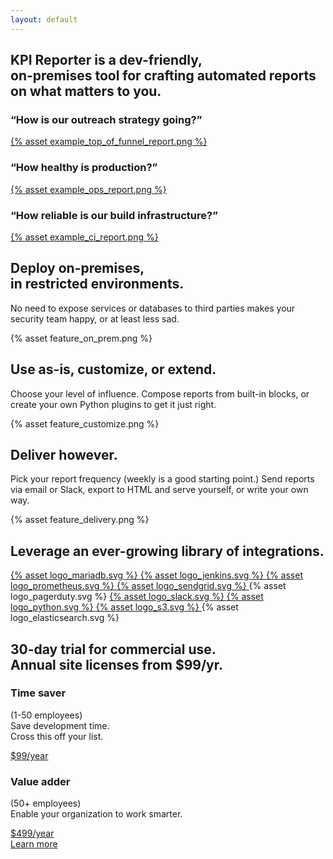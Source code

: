 ```yaml
---
layout: default
---
```


<section class="site-hero">
  <h1>
    KPI Reporter is a <strong>dev-friendly</strong>,<br>
    <strong>on-premises</strong> tool for crafting automated reports on what
    matters to you.
  </h1>
  <div class="examples">
    <div class="example">
      <h3>&ldquo;How is our outreach strategy going?&rdquo;</h3>
      <a href="https://kpi-reporter.readthedocs.io/en/latest/examples/latest-top-of-funnel-report/" target="_blank" rel="noopener noreferrer" class="screenshot-container">
        {% asset example_top_of_funnel_report.png %}
      </a>
    </div>
    <div class="example">
      <h3>&ldquo;How healthy is production?&rdquo;</h3>
      <a href="https://kpi-reporter.readthedocs.io/en/latest/examples/latest-ops-report/" target="_blank" rel="noopener noreferrer" class="screenshot-container">
        {% asset example_ops_report.png %}
      </a>
    </div>
    <div class="example">
      <h3>&ldquo;How reliable is our build infrastructure?&rdquo;</h3>
      <a href="https://kpi-reporter.readthedocs.io/en/latest/examples/latest-ci-report/" target="_blank" rel="noopener noreferrer" class="screenshot-container">
        {% asset example_ci_report.png %}
      </a>
    </div>
  </div>
  <div class="shadow-box"></div>
</section>
<section class="feature-box dark">
  <div class="text-inset">
    <h2>Deploy on-premises,<br>in restricted environments.</h2>
    <p>
      No need to expose services or databases to third parties makes your
      security team happy, or at least less sad.
    </p>
  </div>
  <div class="graphic-inset dark flush">
    {% asset feature_on_prem.png %}
  </div>
</section>
<section class="feature-box r-align">
  <div class="text-inset">
    <h2>Use as-is, customize, or extend.</h2>
    <p>
      Choose your level of influence. Compose reports from built-in blocks, or
      create your own Python plugins to get it just right.
    </p>
  </div>
  <div class="graphic-inset dark">
    {% asset feature_customize.png %}
  </div>
</section>
<section class="feature-box dark">
  <div class="text-inset">
    <h2>Deliver however.</h2>
    <p>
      Pick your report frequency (weekly is a good starting point.) Send
      reports via email or Slack, export to HTML and serve yourself, or write
      your own way.
    </p>
  </div>
  <div class="graphic-inset dark">
    {% asset feature_delivery.png %}
  </div>
</section>
<section class="feature-box full">
  <h2>Leverage an ever-growing library of integrations.</h2>
  <div>
    <a href="https://kpi-reporter.readthedocs.io/en/latest/plugins/mysql.html" target="_blank" rel="noopener noreferrer" class="plugin-logo">
      {% asset logo_mariadb.svg %}
    </a>
    <a href="https://kpi-reporter.readthedocs.io/en/latest/plugins/jenkins.html" target="_blank" rel="noopener noreferrer" class="plugin-logo">
      {% asset logo_jenkins.svg %}
    </a>
    <a href="https://kpi-reporter.readthedocs.io/en/latest/plugins/prometheus.html" target="_blank" rel="noopener noreferrer" class="plugin-logo">
      {% asset logo_prometheus.svg %}
    </a>
    <a href="https://kpi-reporter.readthedocs.io/en/latest/plugins/sendgrid.html" target="_blank" rel="noopener noreferrer" class="plugin-logo">
      {% asset logo_sendgrid.svg %}
    </a>
    <a class="plugin-logo">
      {% asset logo_pagerduty.svg %}
    </a>
    <a href="https://kpi-reporter.readthedocs.io/en/latest/plugins/slack.html" target="_blank" rel="noopener noreferrer" class="plugin-logo">
      {% asset logo_slack.svg %}
    </a>
    <a href="https://kpi-reporter.readthedocs.io/en/latest/plugins/plot.html" target="_blank" rel="noopener noreferrer" class="plugin-logo">
      {% asset logo_python.svg %}
    </a>
    <a href="https://kpi-reporter.readthedocs.io/en/latest/plugins/s3.html" target="_blank" rel="noopener noreferrer" class="plugin-logo">
      {% asset logo_s3.svg %}
    </a>
    <a class="plugin-logo">
      {% asset logo_elasticsearch.svg %}
    </a>
  </div>
</section>
<section class="feature-box dark full">
  <h2>
    30-day trial for commercial use.<br>
    <span class="subheading">Annual site licenses from $99/yr.</span>
  </h2>
  <div class="pricing-options">
    <div class="pricing-option">
      <h3>Time saver</h3>
      <p>
        (1-50 employees)<br>
        Save development time.<br>
        Cross this off your list.
      </p>
      <a class="pricing-button" href="https://gum.co/JDoaK?variant=Small%20Business%20(1-50%20employees)" target="_blank">$99/year</a>
    </div>
    <div class="pricing-option">
      <h3>Value adder</h3>
      <p>
        (50+ employees)<br>
        Enable your organization to work smarter.
      </p>
      <a class="pricing-button" href="https://gum.co/JDoaK?variant=Enterprise%20(50%2B%20employees)" target="_blank">$499/year</a>
    </div>
  </div>
  <a href="/pricing">Learn more</a>
</section>
